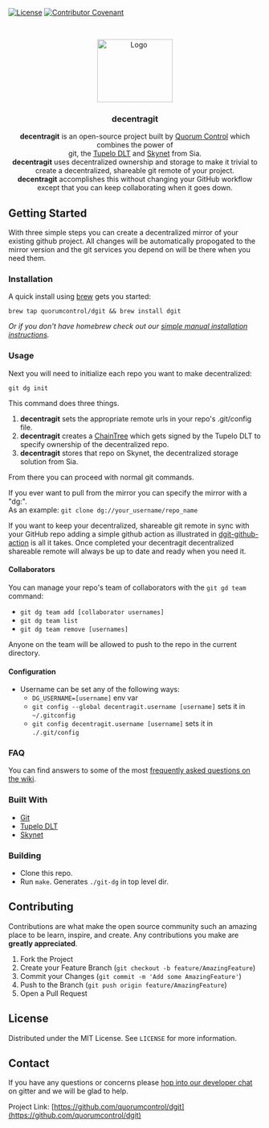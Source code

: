 
[![License](http://img.shields.io/:license-mit-blue.svg?style=flat-square)](http://badges.mit-license.org)
[![Contributor Covenant](https://img.shields.io/badge/Contributor%20Covenant-v2.0%20adopted-ff69b4.svg)](CODE_OF_CONDUCT.md)

<!-- PROJECT LOGO -->
<br />
<p align="center">
  <a href="https://github.com/quorumcontrol/dgit">
    <img src="dgit-black.png" alt="Logo" width="150" height="125">
  </a>

  <h3 align="center">decentragit</h3>

  <p align="center">
    <b>decentragit</b> is an open-source project built by <a href="https://www.tupelo.org/">Quorum Control</a> which combines
    the power of <br>git, the <a href="https://docs.tupelo.org/">Tupelo DLT</a> and <a href="https://siasky.net/">Skynet</a> from Sia.  <br>
    <b>decentragit</b> uses decentralized ownership and storage to make it trivial to
    create a decentralized, shareable git remote of your project.<br>
    <b>decentragit</b> accomplishes this without changing your GitHub workflow except that you can keep collaborating when it goes down.<br>
  </p>
</p>

<!-- GETTING STARTED -->
## Getting Started
With three simple steps you can create a decentralized mirror of your existing github project.
All changes will be automatically propogated to the mirror version and the git services you depend on will be there when you need them.

### Installation
A quick install using [brew](https://brew.sh/) gets you started: 
```
brew tap quorumcontrol/dgit && brew install dgit
```
*Or if you don't have homebrew check out our [simple manual installation instructions](https://github.com/quorumcontrol/dgit/wiki/dgit-Install-without-Homebrew).*

### Usage
Next you will need to initialize each repo you want to make decentralized:
```
git dg init
```

This command does three things.<br>
1. <b>decentragit</b> sets the appropriate remote urls in your repo's .git/config file.<br>
2. <b>decentragit</b> creates a [ChainTree](https://docs.tupelo.org/docs/chaintree.html) which gets signed by the Tupelo DLT to specify ownership of the decentralized repo.<br>
3. <b>decentragit</b> stores that repo on Skynet, the decentralized storage solution from Sia. 

From there you can proceed with normal git commands.<br>

If you ever want to pull from the mirror you can specify the mirror with a "dg:".<br>
As an example:
`git clone dg://your_username/repo_name`
<br>

If you want to keep your decentralized, shareable git remote in sync with your GitHub repo adding
a simple github action as illustrated in [dgit-github-action](https://github.com/quorumcontrol/dgit-github-action) is all it takes.  Once completed your decentragit decentralized shareable remote will always be up to date and ready when you need it.<br>

#### Collaborators

You can manage your repo's team of collaborators with the `git gd team` command:

* `git dg team add [collaborator usernames]`
* `git dg team list`
* `git dg team remove [usernames]`

Anyone on the team will be allowed to push to the repo in the current directory.

#### Configuration

- Username can be set any of the following ways:
  - `DG_USERNAME=[username]` env var
  - `git config --global decentragit.username [username]` sets it in `~/.gitconfig`
  - `git config decentragit.username [username]` sets it in `./.git/config`

### FAQ

You can find answers to some of the most [frequently asked questions on the wiki](https://github.com/quorumcontrol/dgit/wiki/Frequently-Asked-Questions).

### Built With

* [Git](https://git-scm.com/)
* [Tupelo DLT](https://docs.tupelo.org/)
* [Skynet](https://siasky.net/)

### Building
- Clone this repo.
- Run `make`. Generates `./git-dg` in top level dir.

<!-- CONTRIBUTING -->
## Contributing

Contributions are what make the open source community such an amazing place to be learn, inspire, and create. Any contributions you make are **greatly appreciated**.

1. Fork the Project
2. Create your Feature Branch (`git checkout -b feature/AmazingFeature`)
3. Commit your Changes (`git commit -m 'Add some AmazingFeature'`)
4. Push to the Branch (`git push origin feature/AmazingFeature`)
5. Open a Pull Request

<!-- LICENSE -->
## License

Distributed under the MIT License. See `LICENSE` for more information.

<!-- CONTACT -->
## Contact

If you have any questions or concerns please [hop into our developer chat](https://gitter.im/quorumcontrol-dgit/community) 
on gitter and we will be glad to help. 

Project Link: [https://github.com/quorumcontrol/dgit](https://github.com/quorumcontrol/dgit)
